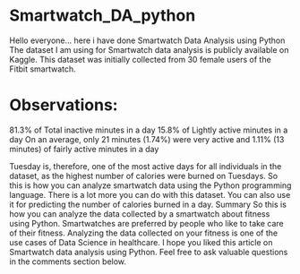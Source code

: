 # Smartwatch_DA_python
Hello everyone...
here i have done Smartwatch Data Analysis using Python
The dataset I am using for Smartwatch data analysis is publicly available on Kaggle. This dataset was initially collected from 30 female users of the Fitbit smartwatch.

# Observations:
81.3% of Total inactive minutes in a day
15.8% of Lightly active minutes in a day
On an average, only 21 minutes (1.74%) were very active
and 1.11% (13 minutes) of fairly active minutes in a day

Tuesday is, therefore, one of the most active days for all individuals in the dataset, as the highest number of calories were burned on Tuesdays.
So this is how you can analyze smartwatch data using the Python programming language. There is a lot more you can do with this dataset. You can also use it for predicting the number of calories burned in a day.
Summary
So this is how you can analyze the data collected by a smartwatch about fitness using Python. Smartwatches are preferred by people who like to take care of their fitness. Analyzing the data collected on your fitness is one of the use cases of Data Science in healthcare. I hope you liked this article on Smartwatch data analysis using Python. Feel free to ask valuable questions in the comments section below.
